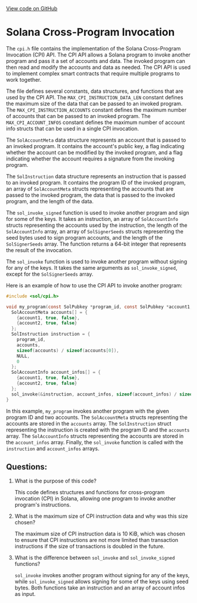 [View code on GitHub](https://github.com/solana-labs/solana/blob/master/sdk/bpf/c/inc/sol/cpi.h)

# Solana Cross-Program Invocation

The `cpi.h` file contains the implementation of the Solana Cross-Program Invocation (CPI) API. The CPI API allows a Solana program to invoke another program and pass it a set of accounts and data. The invoked program can then read and modify the accounts and data as needed. The CPI API is used to implement complex smart contracts that require multiple programs to work together.

The file defines several constants, data structures, and functions that are used by the CPI API. The `MAX_CPI_INSTRUCTION_DATA_LEN` constant defines the maximum size of the data that can be passed to an invoked program. The `MAX_CPI_INSTRUCTION_ACCOUNTS` constant defines the maximum number of accounts that can be passed to an invoked program. The `MAX_CPI_ACCOUNT_INFOS` constant defines the maximum number of account info structs that can be used in a single CPI invocation.

The `SolAccountMeta` data structure represents an account that is passed to an invoked program. It contains the account's public key, a flag indicating whether the account can be modified by the invoked program, and a flag indicating whether the account requires a signature from the invoking program.

The `SolInstruction` data structure represents an instruction that is passed to an invoked program. It contains the program ID of the invoked program, an array of `SolAccountMeta` structs representing the accounts that are passed to the invoked program, the data that is passed to the invoked program, and the length of the data.

The `sol_invoke_signed` function is used to invoke another program and sign for some of the keys. It takes an instruction, an array of `SolAccountInfo` structs representing the accounts used by the instruction, the length of the `SolAccountInfo` array, an array of `SolSignerSeeds` structs representing the seed bytes used to sign program accounts, and the length of the `SolSignerSeeds` array. The function returns a 64-bit integer that represents the result of the invocation.

The `sol_invoke` function is used to invoke another program without signing for any of the keys. It takes the same arguments as `sol_invoke_signed`, except for the `SolSignerSeeds` array.

Here is an example of how to use the CPI API to invoke another program:

```c
#include <sol/cpi.h>

void my_program(const SolPubkey *program_id, const SolPubkey *account1, const SolPubkey *account2) {
  SolAccountMeta accounts[] = {
    {account1, true, false},
    {account2, true, false}
  };
  SolInstruction instruction = {
    program_id,
    accounts,
    sizeof(accounts) / sizeof(accounts[0]),
    NULL,
    0
  };
  SolAccountInfo account_infos[] = {
    {account1, true, false},
    {account2, true, false}
  };
  sol_invoke(&instruction, account_infos, sizeof(account_infos) / sizeof(account_infos[0]));
}
```

In this example, `my_program` invokes another program with the given program ID and two accounts. The `SolAccountMeta` structs representing the accounts are stored in the `accounts` array. The `SolInstruction` struct representing the instruction is created with the program ID and the `accounts` array. The `SolAccountInfo` structs representing the accounts are stored in the `account_infos` array. Finally, the `sol_invoke` function is called with the `instruction` and `account_infos` arrays.
## Questions: 
 1. What is the purpose of this code?
    
    This code defines structures and functions for cross-program invocation (CPI) in Solana, allowing one program to invoke another program's instructions.

2. What is the maximum size of CPI instruction data and why was this size chosen?
    
    The maximum size of CPI instruction data is 10 KiB, which was chosen to ensure that CPI instructions are not more limited than transaction instructions if the size of transactions is doubled in the future.

3. What is the difference between `sol_invoke` and `sol_invoke_signed` functions?
    
    `sol_invoke` invokes another program without signing for any of the keys, while `sol_invoke_signed` allows signing for some of the keys using seed bytes. Both functions take an instruction and an array of account infos as input.
